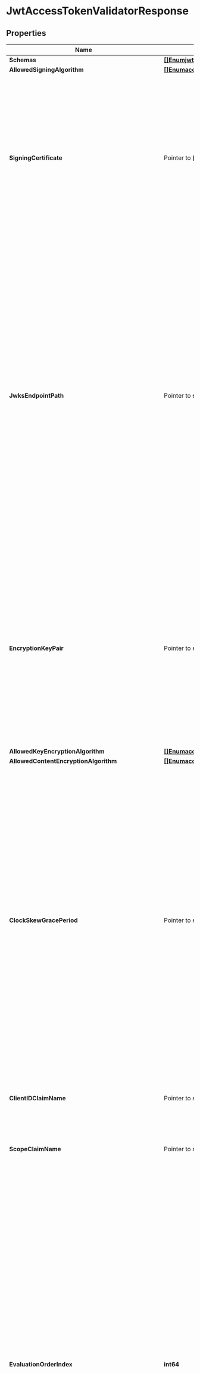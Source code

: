 # JwtAccessTokenValidatorResponse

## Properties

Name | Type | Description | Notes
------------ | ------------- | ------------- | -------------
**Schemas** | [**[]EnumjwtAccessTokenValidatorSchemaUrn**](EnumjwtAccessTokenValidatorSchemaUrn.md) |  | 
**AllowedSigningAlgorithm** | [**[]EnumaccessTokenValidatorAllowedSigningAlgorithmProp**](EnumaccessTokenValidatorAllowedSigningAlgorithmProp.md) |  | 
**SigningCertificate** | Pointer to **[]string** | Specifies the locally stored certificates that may be used to validate the signature of an incoming JWT access token. If this property is specified, the JWT Access Token Validator will not use a JWKS endpoint to retrieve public keys. | [optional] 
**JwksEndpointPath** | Pointer to **string** | The relative path to JWKS endpoint from which to retrieve one or more public signing keys that may be used to validate the signature of an incoming JWT access token. This path is relative to the base_url property defined for the validator&#39;s external authorization server. If jwks-endpoint-path is specified, the JWT Access Token Validator will not consult locally stored certificates for validating token signatures. | [optional] 
**EncryptionKeyPair** | Pointer to **string** | The public-private key pair that is used to encrypt the JWT payload. If specified, the JWT Access Token Validator will use the private key to decrypt the JWT payload, and the public key must be exported to the Authorization Server that is issuing access tokens. | [optional] 
**AllowedKeyEncryptionAlgorithm** | [**[]EnumaccessTokenValidatorAllowedKeyEncryptionAlgorithmProp**](EnumaccessTokenValidatorAllowedKeyEncryptionAlgorithmProp.md) |  | 
**AllowedContentEncryptionAlgorithm** | [**[]EnumaccessTokenValidatorAllowedContentEncryptionAlgorithmProp**](EnumaccessTokenValidatorAllowedContentEncryptionAlgorithmProp.md) |  | 
**ClockSkewGracePeriod** | Pointer to **string** | Specifies the amount of clock skew that is tolerated by the JWT Access Token Validator when evaluating whether a token is within its valid time interval. The duration specified by this parameter will be subtracted from the token&#39;s not-before (nbf) time and added to the token&#39;s expiration (exp) time, if present, to allow for any time difference between the local server&#39;s clock and the token issuer&#39;s clock. | [optional] 
**ClientIDClaimName** | Pointer to **string** | The name of the token claim that contains the OAuth2 client Id. | [optional] 
**ScopeClaimName** | Pointer to **string** | The name of the token claim that contains the scopes granted by the token. | [optional] 
**EvaluationOrderIndex** | **int64** | When multiple JWT Access Token Validators are defined for a single Directory Server, this property determines the evaluation order for determining the correct validator class for an access token received by the Directory Server. Values of this property must be unique among all JWT Access Token Validators defined within Directory Server but not necessarily contiguous. JWT Access Token Validators with a smaller value will be evaluated first to determine if they are able to validate the access token. | 
**AuthorizationServer** | Pointer to **string** | Specifies the external server that will be used to aid in validating access tokens. In most cases this will be the Authorization Server that minted the token. | [optional] 
**IdentityMapper** | Pointer to **string** | Specifies the name of the Identity Mapper that should be used for associating user entries with Bearer token subject names. The claim name from which to obtain the subject (i.e. the currently logged-in user) may be configured using the subject-claim-name property. | [optional] 
**SubjectClaimName** | Pointer to **string** | The name of the token claim that contains the subject, i.e. the logged-in user in an access token. This property goes hand-in-hand with the identity-mapper property and tells the Identity Mapper which field to use to look up the user entry on the server. | [optional] 
**Description** | Pointer to **string** | A description for this Access Token Validator | [optional] 
**Enabled** | **bool** | Indicates whether this Access Token Validator is enabled for use in Directory Server. | 
**Meta** | Pointer to [**MetaMeta**](MetaMeta.md) |  | [optional] 
**Urnpingidentityschemasconfigurationmessages20** | Pointer to [**MetaUrnPingidentitySchemasConfigurationMessages20**](MetaUrnPingidentitySchemasConfigurationMessages20.md) |  | [optional] 
**Id** | **string** | Name of the Access Token Validator | 

## Methods

### NewJwtAccessTokenValidatorResponse

`func NewJwtAccessTokenValidatorResponse(schemas []EnumjwtAccessTokenValidatorSchemaUrn, allowedSigningAlgorithm []EnumaccessTokenValidatorAllowedSigningAlgorithmProp, allowedKeyEncryptionAlgorithm []EnumaccessTokenValidatorAllowedKeyEncryptionAlgorithmProp, allowedContentEncryptionAlgorithm []EnumaccessTokenValidatorAllowedContentEncryptionAlgorithmProp, evaluationOrderIndex int64, enabled bool, id string, ) *JwtAccessTokenValidatorResponse`

NewJwtAccessTokenValidatorResponse instantiates a new JwtAccessTokenValidatorResponse object
This constructor will assign default values to properties that have it defined,
and makes sure properties required by API are set, but the set of arguments
will change when the set of required properties is changed

### NewJwtAccessTokenValidatorResponseWithDefaults

`func NewJwtAccessTokenValidatorResponseWithDefaults() *JwtAccessTokenValidatorResponse`

NewJwtAccessTokenValidatorResponseWithDefaults instantiates a new JwtAccessTokenValidatorResponse object
This constructor will only assign default values to properties that have it defined,
but it doesn't guarantee that properties required by API are set

### GetSchemas

`func (o *JwtAccessTokenValidatorResponse) GetSchemas() []EnumjwtAccessTokenValidatorSchemaUrn`

GetSchemas returns the Schemas field if non-nil, zero value otherwise.

### GetSchemasOk

`func (o *JwtAccessTokenValidatorResponse) GetSchemasOk() (*[]EnumjwtAccessTokenValidatorSchemaUrn, bool)`

GetSchemasOk returns a tuple with the Schemas field if it's non-nil, zero value otherwise
and a boolean to check if the value has been set.

### SetSchemas

`func (o *JwtAccessTokenValidatorResponse) SetSchemas(v []EnumjwtAccessTokenValidatorSchemaUrn)`

SetSchemas sets Schemas field to given value.


### GetAllowedSigningAlgorithm

`func (o *JwtAccessTokenValidatorResponse) GetAllowedSigningAlgorithm() []EnumaccessTokenValidatorAllowedSigningAlgorithmProp`

GetAllowedSigningAlgorithm returns the AllowedSigningAlgorithm field if non-nil, zero value otherwise.

### GetAllowedSigningAlgorithmOk

`func (o *JwtAccessTokenValidatorResponse) GetAllowedSigningAlgorithmOk() (*[]EnumaccessTokenValidatorAllowedSigningAlgorithmProp, bool)`

GetAllowedSigningAlgorithmOk returns a tuple with the AllowedSigningAlgorithm field if it's non-nil, zero value otherwise
and a boolean to check if the value has been set.

### SetAllowedSigningAlgorithm

`func (o *JwtAccessTokenValidatorResponse) SetAllowedSigningAlgorithm(v []EnumaccessTokenValidatorAllowedSigningAlgorithmProp)`

SetAllowedSigningAlgorithm sets AllowedSigningAlgorithm field to given value.


### GetSigningCertificate

`func (o *JwtAccessTokenValidatorResponse) GetSigningCertificate() []string`

GetSigningCertificate returns the SigningCertificate field if non-nil, zero value otherwise.

### GetSigningCertificateOk

`func (o *JwtAccessTokenValidatorResponse) GetSigningCertificateOk() (*[]string, bool)`

GetSigningCertificateOk returns a tuple with the SigningCertificate field if it's non-nil, zero value otherwise
and a boolean to check if the value has been set.

### SetSigningCertificate

`func (o *JwtAccessTokenValidatorResponse) SetSigningCertificate(v []string)`

SetSigningCertificate sets SigningCertificate field to given value.

### HasSigningCertificate

`func (o *JwtAccessTokenValidatorResponse) HasSigningCertificate() bool`

HasSigningCertificate returns a boolean if a field has been set.

### GetJwksEndpointPath

`func (o *JwtAccessTokenValidatorResponse) GetJwksEndpointPath() string`

GetJwksEndpointPath returns the JwksEndpointPath field if non-nil, zero value otherwise.

### GetJwksEndpointPathOk

`func (o *JwtAccessTokenValidatorResponse) GetJwksEndpointPathOk() (*string, bool)`

GetJwksEndpointPathOk returns a tuple with the JwksEndpointPath field if it's non-nil, zero value otherwise
and a boolean to check if the value has been set.

### SetJwksEndpointPath

`func (o *JwtAccessTokenValidatorResponse) SetJwksEndpointPath(v string)`

SetJwksEndpointPath sets JwksEndpointPath field to given value.

### HasJwksEndpointPath

`func (o *JwtAccessTokenValidatorResponse) HasJwksEndpointPath() bool`

HasJwksEndpointPath returns a boolean if a field has been set.

### GetEncryptionKeyPair

`func (o *JwtAccessTokenValidatorResponse) GetEncryptionKeyPair() string`

GetEncryptionKeyPair returns the EncryptionKeyPair field if non-nil, zero value otherwise.

### GetEncryptionKeyPairOk

`func (o *JwtAccessTokenValidatorResponse) GetEncryptionKeyPairOk() (*string, bool)`

GetEncryptionKeyPairOk returns a tuple with the EncryptionKeyPair field if it's non-nil, zero value otherwise
and a boolean to check if the value has been set.

### SetEncryptionKeyPair

`func (o *JwtAccessTokenValidatorResponse) SetEncryptionKeyPair(v string)`

SetEncryptionKeyPair sets EncryptionKeyPair field to given value.

### HasEncryptionKeyPair

`func (o *JwtAccessTokenValidatorResponse) HasEncryptionKeyPair() bool`

HasEncryptionKeyPair returns a boolean if a field has been set.

### GetAllowedKeyEncryptionAlgorithm

`func (o *JwtAccessTokenValidatorResponse) GetAllowedKeyEncryptionAlgorithm() []EnumaccessTokenValidatorAllowedKeyEncryptionAlgorithmProp`

GetAllowedKeyEncryptionAlgorithm returns the AllowedKeyEncryptionAlgorithm field if non-nil, zero value otherwise.

### GetAllowedKeyEncryptionAlgorithmOk

`func (o *JwtAccessTokenValidatorResponse) GetAllowedKeyEncryptionAlgorithmOk() (*[]EnumaccessTokenValidatorAllowedKeyEncryptionAlgorithmProp, bool)`

GetAllowedKeyEncryptionAlgorithmOk returns a tuple with the AllowedKeyEncryptionAlgorithm field if it's non-nil, zero value otherwise
and a boolean to check if the value has been set.

### SetAllowedKeyEncryptionAlgorithm

`func (o *JwtAccessTokenValidatorResponse) SetAllowedKeyEncryptionAlgorithm(v []EnumaccessTokenValidatorAllowedKeyEncryptionAlgorithmProp)`

SetAllowedKeyEncryptionAlgorithm sets AllowedKeyEncryptionAlgorithm field to given value.


### GetAllowedContentEncryptionAlgorithm

`func (o *JwtAccessTokenValidatorResponse) GetAllowedContentEncryptionAlgorithm() []EnumaccessTokenValidatorAllowedContentEncryptionAlgorithmProp`

GetAllowedContentEncryptionAlgorithm returns the AllowedContentEncryptionAlgorithm field if non-nil, zero value otherwise.

### GetAllowedContentEncryptionAlgorithmOk

`func (o *JwtAccessTokenValidatorResponse) GetAllowedContentEncryptionAlgorithmOk() (*[]EnumaccessTokenValidatorAllowedContentEncryptionAlgorithmProp, bool)`

GetAllowedContentEncryptionAlgorithmOk returns a tuple with the AllowedContentEncryptionAlgorithm field if it's non-nil, zero value otherwise
and a boolean to check if the value has been set.

### SetAllowedContentEncryptionAlgorithm

`func (o *JwtAccessTokenValidatorResponse) SetAllowedContentEncryptionAlgorithm(v []EnumaccessTokenValidatorAllowedContentEncryptionAlgorithmProp)`

SetAllowedContentEncryptionAlgorithm sets AllowedContentEncryptionAlgorithm field to given value.


### GetClockSkewGracePeriod

`func (o *JwtAccessTokenValidatorResponse) GetClockSkewGracePeriod() string`

GetClockSkewGracePeriod returns the ClockSkewGracePeriod field if non-nil, zero value otherwise.

### GetClockSkewGracePeriodOk

`func (o *JwtAccessTokenValidatorResponse) GetClockSkewGracePeriodOk() (*string, bool)`

GetClockSkewGracePeriodOk returns a tuple with the ClockSkewGracePeriod field if it's non-nil, zero value otherwise
and a boolean to check if the value has been set.

### SetClockSkewGracePeriod

`func (o *JwtAccessTokenValidatorResponse) SetClockSkewGracePeriod(v string)`

SetClockSkewGracePeriod sets ClockSkewGracePeriod field to given value.

### HasClockSkewGracePeriod

`func (o *JwtAccessTokenValidatorResponse) HasClockSkewGracePeriod() bool`

HasClockSkewGracePeriod returns a boolean if a field has been set.

### GetClientIDClaimName

`func (o *JwtAccessTokenValidatorResponse) GetClientIDClaimName() string`

GetClientIDClaimName returns the ClientIDClaimName field if non-nil, zero value otherwise.

### GetClientIDClaimNameOk

`func (o *JwtAccessTokenValidatorResponse) GetClientIDClaimNameOk() (*string, bool)`

GetClientIDClaimNameOk returns a tuple with the ClientIDClaimName field if it's non-nil, zero value otherwise
and a boolean to check if the value has been set.

### SetClientIDClaimName

`func (o *JwtAccessTokenValidatorResponse) SetClientIDClaimName(v string)`

SetClientIDClaimName sets ClientIDClaimName field to given value.

### HasClientIDClaimName

`func (o *JwtAccessTokenValidatorResponse) HasClientIDClaimName() bool`

HasClientIDClaimName returns a boolean if a field has been set.

### GetScopeClaimName

`func (o *JwtAccessTokenValidatorResponse) GetScopeClaimName() string`

GetScopeClaimName returns the ScopeClaimName field if non-nil, zero value otherwise.

### GetScopeClaimNameOk

`func (o *JwtAccessTokenValidatorResponse) GetScopeClaimNameOk() (*string, bool)`

GetScopeClaimNameOk returns a tuple with the ScopeClaimName field if it's non-nil, zero value otherwise
and a boolean to check if the value has been set.

### SetScopeClaimName

`func (o *JwtAccessTokenValidatorResponse) SetScopeClaimName(v string)`

SetScopeClaimName sets ScopeClaimName field to given value.

### HasScopeClaimName

`func (o *JwtAccessTokenValidatorResponse) HasScopeClaimName() bool`

HasScopeClaimName returns a boolean if a field has been set.

### GetEvaluationOrderIndex

`func (o *JwtAccessTokenValidatorResponse) GetEvaluationOrderIndex() int64`

GetEvaluationOrderIndex returns the EvaluationOrderIndex field if non-nil, zero value otherwise.

### GetEvaluationOrderIndexOk

`func (o *JwtAccessTokenValidatorResponse) GetEvaluationOrderIndexOk() (*int64, bool)`

GetEvaluationOrderIndexOk returns a tuple with the EvaluationOrderIndex field if it's non-nil, zero value otherwise
and a boolean to check if the value has been set.

### SetEvaluationOrderIndex

`func (o *JwtAccessTokenValidatorResponse) SetEvaluationOrderIndex(v int64)`

SetEvaluationOrderIndex sets EvaluationOrderIndex field to given value.


### GetAuthorizationServer

`func (o *JwtAccessTokenValidatorResponse) GetAuthorizationServer() string`

GetAuthorizationServer returns the AuthorizationServer field if non-nil, zero value otherwise.

### GetAuthorizationServerOk

`func (o *JwtAccessTokenValidatorResponse) GetAuthorizationServerOk() (*string, bool)`

GetAuthorizationServerOk returns a tuple with the AuthorizationServer field if it's non-nil, zero value otherwise
and a boolean to check if the value has been set.

### SetAuthorizationServer

`func (o *JwtAccessTokenValidatorResponse) SetAuthorizationServer(v string)`

SetAuthorizationServer sets AuthorizationServer field to given value.

### HasAuthorizationServer

`func (o *JwtAccessTokenValidatorResponse) HasAuthorizationServer() bool`

HasAuthorizationServer returns a boolean if a field has been set.

### GetIdentityMapper

`func (o *JwtAccessTokenValidatorResponse) GetIdentityMapper() string`

GetIdentityMapper returns the IdentityMapper field if non-nil, zero value otherwise.

### GetIdentityMapperOk

`func (o *JwtAccessTokenValidatorResponse) GetIdentityMapperOk() (*string, bool)`

GetIdentityMapperOk returns a tuple with the IdentityMapper field if it's non-nil, zero value otherwise
and a boolean to check if the value has been set.

### SetIdentityMapper

`func (o *JwtAccessTokenValidatorResponse) SetIdentityMapper(v string)`

SetIdentityMapper sets IdentityMapper field to given value.

### HasIdentityMapper

`func (o *JwtAccessTokenValidatorResponse) HasIdentityMapper() bool`

HasIdentityMapper returns a boolean if a field has been set.

### GetSubjectClaimName

`func (o *JwtAccessTokenValidatorResponse) GetSubjectClaimName() string`

GetSubjectClaimName returns the SubjectClaimName field if non-nil, zero value otherwise.

### GetSubjectClaimNameOk

`func (o *JwtAccessTokenValidatorResponse) GetSubjectClaimNameOk() (*string, bool)`

GetSubjectClaimNameOk returns a tuple with the SubjectClaimName field if it's non-nil, zero value otherwise
and a boolean to check if the value has been set.

### SetSubjectClaimName

`func (o *JwtAccessTokenValidatorResponse) SetSubjectClaimName(v string)`

SetSubjectClaimName sets SubjectClaimName field to given value.

### HasSubjectClaimName

`func (o *JwtAccessTokenValidatorResponse) HasSubjectClaimName() bool`

HasSubjectClaimName returns a boolean if a field has been set.

### GetDescription

`func (o *JwtAccessTokenValidatorResponse) GetDescription() string`

GetDescription returns the Description field if non-nil, zero value otherwise.

### GetDescriptionOk

`func (o *JwtAccessTokenValidatorResponse) GetDescriptionOk() (*string, bool)`

GetDescriptionOk returns a tuple with the Description field if it's non-nil, zero value otherwise
and a boolean to check if the value has been set.

### SetDescription

`func (o *JwtAccessTokenValidatorResponse) SetDescription(v string)`

SetDescription sets Description field to given value.

### HasDescription

`func (o *JwtAccessTokenValidatorResponse) HasDescription() bool`

HasDescription returns a boolean if a field has been set.

### GetEnabled

`func (o *JwtAccessTokenValidatorResponse) GetEnabled() bool`

GetEnabled returns the Enabled field if non-nil, zero value otherwise.

### GetEnabledOk

`func (o *JwtAccessTokenValidatorResponse) GetEnabledOk() (*bool, bool)`

GetEnabledOk returns a tuple with the Enabled field if it's non-nil, zero value otherwise
and a boolean to check if the value has been set.

### SetEnabled

`func (o *JwtAccessTokenValidatorResponse) SetEnabled(v bool)`

SetEnabled sets Enabled field to given value.


### GetMeta

`func (o *JwtAccessTokenValidatorResponse) GetMeta() MetaMeta`

GetMeta returns the Meta field if non-nil, zero value otherwise.

### GetMetaOk

`func (o *JwtAccessTokenValidatorResponse) GetMetaOk() (*MetaMeta, bool)`

GetMetaOk returns a tuple with the Meta field if it's non-nil, zero value otherwise
and a boolean to check if the value has been set.

### SetMeta

`func (o *JwtAccessTokenValidatorResponse) SetMeta(v MetaMeta)`

SetMeta sets Meta field to given value.

### HasMeta

`func (o *JwtAccessTokenValidatorResponse) HasMeta() bool`

HasMeta returns a boolean if a field has been set.

### GetUrnpingidentityschemasconfigurationmessages20

`func (o *JwtAccessTokenValidatorResponse) GetUrnpingidentityschemasconfigurationmessages20() MetaUrnPingidentitySchemasConfigurationMessages20`

GetUrnpingidentityschemasconfigurationmessages20 returns the Urnpingidentityschemasconfigurationmessages20 field if non-nil, zero value otherwise.

### GetUrnpingidentityschemasconfigurationmessages20Ok

`func (o *JwtAccessTokenValidatorResponse) GetUrnpingidentityschemasconfigurationmessages20Ok() (*MetaUrnPingidentitySchemasConfigurationMessages20, bool)`

GetUrnpingidentityschemasconfigurationmessages20Ok returns a tuple with the Urnpingidentityschemasconfigurationmessages20 field if it's non-nil, zero value otherwise
and a boolean to check if the value has been set.

### SetUrnpingidentityschemasconfigurationmessages20

`func (o *JwtAccessTokenValidatorResponse) SetUrnpingidentityschemasconfigurationmessages20(v MetaUrnPingidentitySchemasConfigurationMessages20)`

SetUrnpingidentityschemasconfigurationmessages20 sets Urnpingidentityschemasconfigurationmessages20 field to given value.

### HasUrnpingidentityschemasconfigurationmessages20

`func (o *JwtAccessTokenValidatorResponse) HasUrnpingidentityschemasconfigurationmessages20() bool`

HasUrnpingidentityschemasconfigurationmessages20 returns a boolean if a field has been set.

### GetId

`func (o *JwtAccessTokenValidatorResponse) GetId() string`

GetId returns the Id field if non-nil, zero value otherwise.

### GetIdOk

`func (o *JwtAccessTokenValidatorResponse) GetIdOk() (*string, bool)`

GetIdOk returns a tuple with the Id field if it's non-nil, zero value otherwise
and a boolean to check if the value has been set.

### SetId

`func (o *JwtAccessTokenValidatorResponse) SetId(v string)`

SetId sets Id field to given value.



[[Back to Model list]](../README.md#documentation-for-models) [[Back to API list]](../README.md#documentation-for-api-endpoints) [[Back to README]](../README.md)


